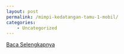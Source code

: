 ```yaml
---
layout: post
permalink: /mimpi-kedatangan-tamu-1-mobil/
categories:
    - Uncategorized
---
```


[Baca Selengkapnya](/06)